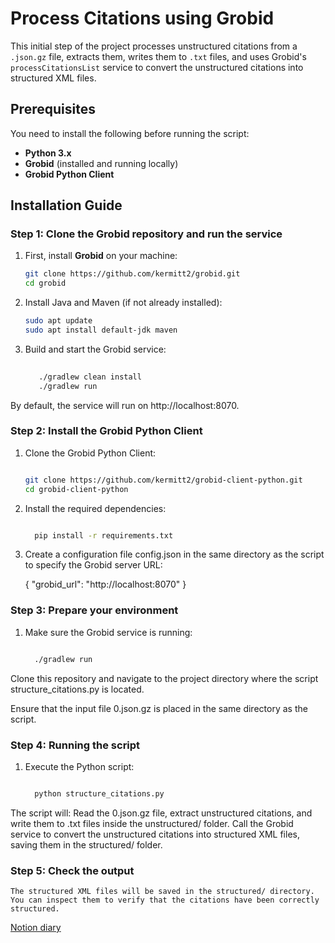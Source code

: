 # Process Citations using Grobid

This initial step of the project processes unstructured citations from a `.json.gz` file, extracts them, writes them to `.txt` files, and uses Grobid's `processCitationsList` service to convert the unstructured citations into structured XML files.

## Prerequisites

You need to install the following before running the script:

- **Python 3.x**
- **Grobid** (installed and running locally)
- **Grobid Python Client**

## Installation Guide

### Step 1: Clone the Grobid repository and run the service

1. First, install **Grobid** on your machine:
   ```bash
   git clone https://github.com/kermitt2/grobid.git
   cd grobid

2. Install Java and Maven (if not already installed):
    ```bash
    sudo apt update
    sudo apt install default-jdk maven

3. Build and start the Grobid service:

   ```bash
  
      ./gradlew clean install
      ./gradlew run

 By default, the service will run on http://localhost:8070.

### Step 2: Install the Grobid Python Client

 1. Clone the Grobid Python Client:

    ```bash

    git clone https://github.com/kermitt2/grobid-client-python.git
    cd grobid-client-python

2. Install the required dependencies:

    ```bash
    
      pip install -r requirements.txt

3. Create a configuration file config.json in the same directory as the script to specify the Grobid server URL:
  
      {
        "grobid_url": "http://localhost:8070"
      }


### Step 3: Prepare your environment

 1. Make sure the Grobid service is running:

    ```bash

      ./gradlew run

Clone this repository and navigate to the project directory where the script structure_citations.py is located.

Ensure that the input file 0.json.gz is placed in the same directory as the script.

### Step 4: Running the script

1. Execute the Python script:

    ```bash

      python structure_citations.py

  The script will:
      Read the 0.json.gz file, extract unstructured citations, and write them to .txt files inside the unstructured/ folder.
      Call the Grobid service to convert the unstructured citations into structured XML files, saving them in the structured/ folder.

### Step 5: Check the output

    The structured XML files will be saved in the structured/ directory. You can inspect them to verify that the citations have been correctly structured.




[Notion diary](https://www.notion.so/Internship-diary-f2620243a2e0431a8f8c908c7dd997ed?pvs=4)
